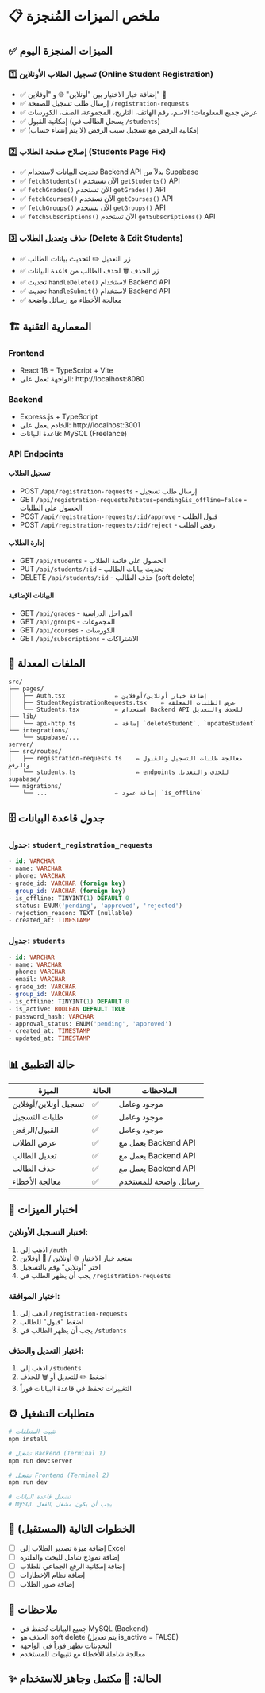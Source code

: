 # 📋 ملخص الميزات المُنجزة

## ✅ الميزات المنجزة اليوم

### 1️⃣ تسجيل الطلاب الأونلاين (Online Student Registration)
- ✅ إضافة خيار الاختيار بين "أونلاين" 🌐 و "أوفلاين" 📍
- ✅ إرسال طلب تسجيل للصفحة `/registration-requests`
- ✅ عرض جميع المعلومات: الاسم، رقم الهاتف، التاريخ، المجموعة، الصف، الكورسات
- ✅ إمكانية القبول (يسجل الطالب في `/students`)
- ✅ إمكانية الرفض مع تسجيل سبب الرفض (لا يتم إنشاء حساب)

### 2️⃣ إصلاح صفحة الطلاب (Students Page Fix)
- ✅ تحديث البيانات لاستخدام Backend API بدلاً من Supabase
- ✅ `fetchStudents()` الآن تستخدم `getStudents()` API
- ✅ `fetchGrades()` الآن تستخدم `getGrades()` API
- ✅ `fetchCourses()` الآن تستخدم `getCourses()` API
- ✅ `fetchGroups()` الآن تستخدم `getGroups()` API
- ✅ `fetchSubscriptions()` الآن تستخدم `getSubscriptions()` API

### 3️⃣ حذف وتعديل الطلاب (Delete & Edit Students)
- ✅ زر التعديل ✏️ لتحديث بيانات الطالب
- ✅ زر الحذف 🗑️ لحذف الطالب من قاعدة البيانات
- ✅ تحديث `handleDelete()` لاستخدام Backend API
- ✅ تحديث `handleSubmit()` لاستخدام Backend API
- ✅ معالجة الأخطاء مع رسائل واضحة

## 🏗️ المعمارية التقنية

### Frontend
- React 18 + TypeScript + Vite
- الواجهة تعمل على: http://localhost:8080

### Backend
- Express.js + TypeScript
- الخادم يعمل على: http://localhost:3001
- قاعدة البيانات: MySQL (Freelance)

### API Endpoints

#### تسجيل الطلاب
- POST `/api/registration-requests` - إرسال طلب تسجيل
- GET `/api/registration-requests?status=pending&is_offline=false` - الحصول على الطلبات
- POST `/api/registration-requests/:id/approve` - قبول الطلب
- POST `/api/registration-requests/:id/reject` - رفض الطلب

#### إدارة الطلاب
- GET `/api/students` - الحصول على قائمة الطلاب
- PUT `/api/students/:id` - تحديث بيانات الطالب
- DELETE `/api/students/:id` - حذف الطالب (soft delete)

#### البيانات الإضافية
- GET `/api/grades` - المراحل الدراسية
- GET `/api/groups` - المجموعات
- GET `/api/courses` - الكورسات
- GET `/api/subscriptions` - الاشتراكات

## 📁 الملفات المعدلة

```
src/
├── pages/
│   ├── Auth.tsx              ✏️ إضافة خيار أونلاين/أوفلاين
│   ├── StudentRegistrationRequests.tsx    ✏️ عرض الطلبات المعلقة
│   └── Students.tsx          ✏️ استخدام Backend API للحذف والتعديل
├── lib/
│   └── api-http.ts           ✏️ إضافة `deleteStudent`, `updateStudent`
└── integrations/
    └── supabase/...
server/
├── src/routes/
│   ├── registration-requests.ts    ✏️ معالجة طلبات التسجيل والقبول والرفض
│   └── students.ts                 ✏️ endpoints للحذف والتعديل
supabase/
└── migrations/
    └── ...                   ✏️ إضافة عمود `is_offline`
```

## 🗄️ جدول قاعدة البيانات

### جدول: `student_registration_requests`
```sql
- id: VARCHAR
- name: VARCHAR
- phone: VARCHAR
- grade_id: VARCHAR (foreign key)
- group_id: VARCHAR (foreign key)
- is_offline: TINYINT(1) DEFAULT 0
- status: ENUM('pending', 'approved', 'rejected')
- rejection_reason: TEXT (nullable)
- created_at: TIMESTAMP
```

### جدول: `students`
```sql
- id: VARCHAR
- name: VARCHAR
- phone: VARCHAR
- email: VARCHAR
- grade_id: VARCHAR
- group_id: VARCHAR
- is_offline: TINYINT(1) DEFAULT 0
- is_active: BOOLEAN DEFAULT TRUE
- password_hash: VARCHAR
- approval_status: ENUM('pending', 'approved')
- created_at: TIMESTAMP
- updated_at: TIMESTAMP
```

## 📊 حالة التطبيق

| الميزة | الحالة | الملاحظات |
|-------|--------|---------|
| تسجيل أونلاين/أوفلاين | ✅ | موجود وعامل |
| طلبات التسجيل | ✅ | موجود وعامل |
| القبول/الرفض | ✅ | موجود وعامل |
| عرض الطلاب | ✅ | يعمل مع Backend API |
| تعديل الطالب | ✅ | يعمل مع Backend API |
| حذف الطالب | ✅ | يعمل مع Backend API |
| معالجة الأخطاء | ✅ | رسائل واضحة للمستخدم |

## 🧪 اختبار الميزات

### اختبار التسجيل الأونلاين:
1. اذهب إلى `/auth`
2. ستجد خيار الاختيار 🌐 أونلاين / 📍 أوفلاين
3. اختر "أونلاين" وقم بالتسجيل
4. يجب أن يظهر الطلب في `/registration-requests`

### اختبار الموافقة:
1. اذهب إلى `/registration-requests`
2. اضغط "قبول" للطالب
3. يجب أن يظهر الطالب في `/students`

### اختبار التعديل والحذف:
1. اذهب إلى `/students`
2. اضغط ✏️ للتعديل أو 🗑️ للحذف
3. التغييرات تحفظ في قاعدة البيانات فوراً

## ⚙️ متطلبات التشغيل

```bash
# تثبيت المتعلقات
npm install

# تشغيل Backend (Terminal 1)
npm run dev:server

# تشغيل Frontend (Terminal 2)
npm run dev

# تشغيل قاعدة البيانات
# MySQL يجب أن يكون مشغل بالفعل
```

## 🚀 الخطوات التالية (المستقبل)

- [ ] إضافة ميزة تصدير الطلاب إلى Excel
- [ ] إضافة نموذج شامل للبحث والفلترة
- [ ] إضافة إمكانية الرفع الجماعي للطلاب
- [ ] إضافة نظام الإخطارات
- [ ] إضافة صور الطلاب

## 📝 ملاحظات

- جميع البيانات تُحفظ في MySQL (Backend)
- الحذف هو soft delete (يتم تعديل is_active = FALSE)
- التحديثات تظهر فوراً في الواجهة
- معالجة شاملة للأخطاء مع تنبيهات للمستخدم

## ✨ الحالة: 🎉 مكتمل وجاهز للاستخدام
